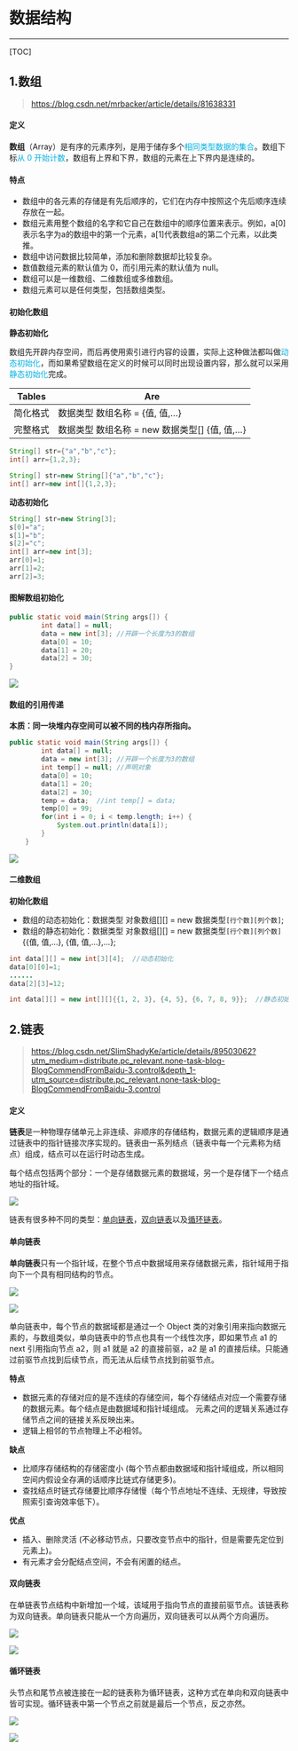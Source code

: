 # 数据结构

------

[TOC]

## 1.数组

> https://blog.csdn.net/mrbacker/article/details/81638331

#### 定义

**数组**（Array）是有序的元素序列，是用于储存多个<font color="lighblue">相同类型数据的集合</font>。数组下标<font color="lighblue">从 0 开始计数</font>，数组有上界和下界，数组的元素在上下界内是连续的。

#### 特点

* 数组中的各元素的存储是有先后顺序的，它们在内存中按照这个先后顺序连续存放在一起。
* 数组元素用整个数组的名字和它自己在数组中的顺序位置来表示。例如，a[0]表示名字为a的数组中的第一个元素，a[1]代表数组a的第二个元素，以此类推。
* 数组中访问数据比较简单，添加和删除数据却比较复杂。
* 数值数组元素的默认值为 0，而引用元素的默认值为 null。
* 数组可以是一维数组、二维数组或多维数组。
* 数组元素可以是任何类型，包括数组类型。

#### 初始化数组

**静态初始化**

数组先开辟内存空间，而后再使用索引进行内容的设置，实际上这种做法都叫做<font color="lighblue">动态初始化</font>，而如果希望数组在定义的时候可以同时出现设置内容，那么就可以采用<font color="lighblue">静态初始化</font>完成。

| Tables   | Are                                           |
| -------- | --------------------------------------------- |
| 简化格式 | 数据类型 数组名称 = {值, 值,…}                |
| 完整格式 | 数据类型 数组名称 = new 数据类型[] {值, 值,…} |

```java
String[] str={"a","b","c"};
int[] arr={1,2,3};

String[] str=new String[]{"a","b","c"};
int[] arr=new int[]{1,2,3};
```

**动态初始化**

```java
String[] str=new String[3];
s[0]="a";
s[1]="b";
s[2]="c";
int[] arr=new int[3];
arr[0]=1;
arr[1]=2;
arr[2]=3;
```

#### 图解数组初始化

```java
public static void main(String args[]) {
		int data[] = null;
		data = new int[3]; //开辟一个长度为3的数组
		data[0] = 10;
		data[1] = 20;
		data[2] = 30;
}
```

![](https://img-blog.csdn.net/20180831220947712?watermark/2/text/aHR0cHM6Ly9ibG9nLmNzZG4ubmV0L21yYmFja2Vy/font/5a6L5L2T/fontsize/400/fill/I0JBQkFCMA==/dissolve/70)

#### 数组的引用传递

**本质：同一块堆内存空间可以被不同的栈内存所指向。**

```java
public static void main(String args[]) {
		int data[] = null;
		data = new int[3]; //开辟一个长度为3的数组
		int temp[] = null; //声明对象
		data[0] = 10;
		data[1] = 20;
		data[2] = 30;
		temp = data;  //int temp[] = data;
		temp[0] = 99;
		for(int i = 0; i < temp.length; i++) {
			System.out.println(data[i]);
		}
	}
```

![](https://img-blog.csdn.net/20180831222912565?watermark/2/text/aHR0cHM6Ly9ibG9nLmNzZG4ubmV0L21yYmFja2Vy/font/5a6L5L2T/fontsize/400/fill/I0JBQkFCMA==/dissolve/70)

#### 二维数组

**初始化数组**

- 数组的动态初始化：数据类型 对象数组[][] = new 数据类型`[行个数][列个数]`;
- 数组的静态初始化：数据类型 对象数组[][] = new 数据类型`[行个数][列个数]`{{值, 值,…}, {值, 值,…},…};

```java
int data[][] = new int[3][4];  //动态初始化
data[0][0]=1;
......
data[2][3]=12;

int data[][] = new int[][]{{1, 2, 3}, {4, 5}, {6, 7, 8, 9}};  //静态初始化
```

## 2.链表

> https://blog.csdn.net/SlimShadyKe/article/details/89503062?utm_medium=distribute.pc_relevant.none-task-blog-BlogCommendFromBaidu-3.control&depth_1-utm_source=distribute.pc_relevant.none-task-blog-BlogCommendFromBaidu-3.control

#### 定义

**链表**是一种物理存储单元上非连续、非顺序的存储结构，数据元素的逻辑顺序是通过链表中的指针链接次序实现的。链表由一系列结点（链表中每一个元素称为结点）组成，结点可以在运行时动态生成。

每个结点包括两个部分：一个是存储数据元素的数据域，另一个是存储下一个结点地址的指针域。

![](https://bkimg.cdn.bcebos.com/pic/91ef76c6a7efce1b8d7e8131ae51f3deb58f65f7?x-bce-process=image/watermark,image_d2F0ZXIvYmFpa2U3Mg==,g_7,xp_5,yp_5)

链表有很多种不同的类型：[单向链表](https://baike.baidu.com/item/单向链表/8671935)，[双向链表](https://baike.baidu.com/item/双向链表/2968731)以及[循环链表](https://baike.baidu.com/item/循环链表/3228465)。

#### 单向链表

**单向链表**只有一个指针域，在整个节点中数据域用来存储数据元素，指针域用于指向下一个具有相同结构的节点。

![](https://img-blog.csdnimg.cn/20190424210635498.png)

![](https://img-blog.csdnimg.cn/20190424210658579.png)

单向链表中，每个节点的数据域都是通过一个 Object 类的对象引用来指向数据元素的，与数组类似，单向链表中的节点也具有一个线性次序，即如果节点 a1 的 next 引用指向节点 a2，则 a1 就是 a2 的直接前驱，a2 是 a1 的直接后续。只能通过前驱节点找到后续节点，而无法从后续节点找到前驱节点。

**特点**

* 数据元素的存储对应的是不连续的存储空间，每个存储结点对应一个需要存储的数据元素。每个结点是由数据域和指针域组成。 元素之间的逻辑关系通过存储节点之间的链接关系反映出来。
  　　
* 逻辑上相邻的节点物理上不必相邻。

**缺点**

* 比顺序存储结构的存储密度小 (每个节点都由数据域和指针域组成，所以相同空间内假设全存满的话顺序比链式存储更多)。
* 查找结点时链式存储要比顺序存储慢（每个节点地址不连续、无规律，导致按照索引查询效率低下）。

**优点**

* 插入、删除灵活 (不必移动节点，只要改变节点中的指针，但是需要先定位到元素上)。
* 有元素才会分配结点空间，不会有闲置的结点。

#### 双向链表

在单链表节点结构中新增加一个域，该域用于指向节点的直接前驱节点。该链表称为双向链表。单向链表只能从一个方向遍历，双向链表可以从两个方向遍历。

![](https://img-blog.csdnimg.cn/20190424210745293.png)

![](https://img-blog.csdnimg.cn/20190424210755939.png)

#### 循环链表

头节点和尾节点被连接在一起的链表称为循环链表，这种方式在单向和双向链表中皆可实现。循环链表中第一个节点之前就是最后一个节点，反之亦然。

![](https://img-blog.csdnimg.cn/20190424210843764.png)

![](https://img-blog.csdnimg.cn/20190424210851430.png)

